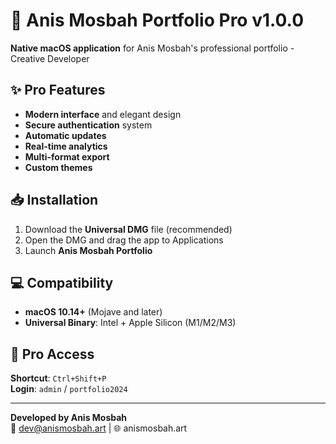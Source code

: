 # 🚀 Anis Mosbah Portfolio Pro v1.0.0

**Native macOS application** for Anis Mosbah's professional portfolio - Creative Developer

## ✨ Pro Features

- **Modern interface** and elegant design
- **Secure authentication** system
- **Automatic updates**
- **Real-time analytics**
- **Multi-format export**
- **Custom themes**

## 📥 Installation

1. Download the **Universal DMG** file (recommended)
2. Open the DMG and drag the app to Applications
3. Launch **Anis Mosbah Portfolio**

## 💻 Compatibility

- **macOS 10.14+** (Mojave and later)
- **Universal Binary**: Intel + Apple Silicon (M1/M2/M3)

## 🔐 Pro Access

**Shortcut**: `Ctrl+Shift+P`  
**Login**: `admin` / `portfolio2024`

---

**Developed by Anis Mosbah**  
📧 dev@anismosbah.art | 🌐 anismosbah.art 